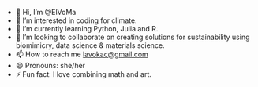 - 👋 Hi, I’m @ElVoMa
- 👀 I’m interested in coding for climate.
- 🌱 I’m currently learning Python, Julia and R.
- 💞️ I’m looking to collaborate on creating solutions for sustainability using biomimicry, data science & materials science.
- 📫 How to reach me lavokac@gmail.com
- 😄 Pronouns: she/her
- ⚡ Fun fact: I love combining math and art.

<!---
ElVoMa/ElVoMa is a ✨ special ✨ repository because its `README.md` (this file) appears on your GitHub profile.
You can click the Preview link to take a look at your changes.
--->

